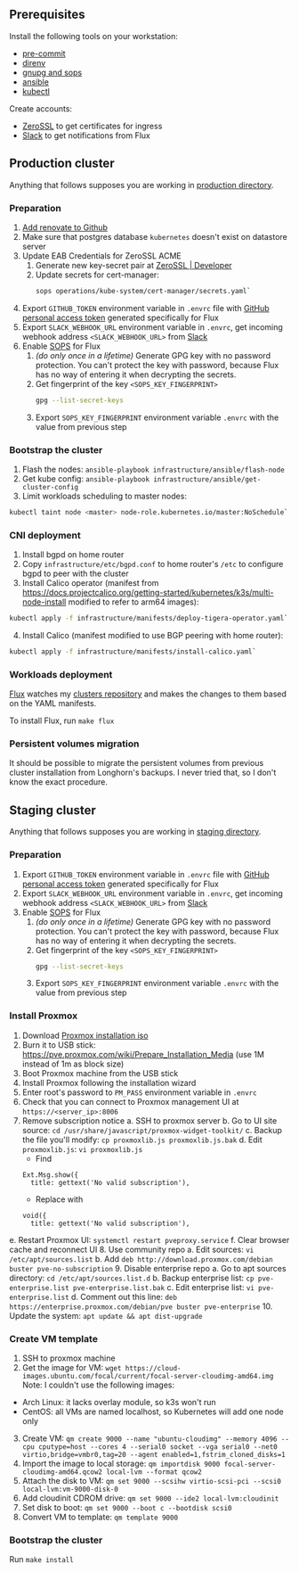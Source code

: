 ## Prerequisites

Install the following tools on your workstation:

- [pre-commit](https://pre-commit.com/#installation)
- [direnv](https://direnv.net/docs/installation.html)
- [gnupg and sops](https://fluxcd.io/docs/guides/mozilla-sops/)
- [ansible](https://docs.ansible.com/ansible/latest/installation_guide/intro_installation.html)
- [kubectl](https://kubernetes.io/docs/tasks/tools/#kubectl)

Create accounts:

- [ZeroSSL](https://app.zerossl.com/signup) to get certificates for ingress
- [Slack](https://slack.com/get-started#/createnew) to get notifications from Flux

## Production cluster

Anything that follows supposes you are working in [production directory](https://github.com/buvis-net/clusters/tree/main/production).

### Preparation

1. [Add renovate to Github](https://github.com/marketplace/renovate)
2. Make sure that postgres database `kubernetes` doesn't exist on datastore server
3. Update EAB Credentials for ZeroSSL ACME
    1. Generate new key-secret pair at [ZeroSSL | Developer](https://app.zerossl.com/developer)
    2. Update secrets for cert-manager:
        ```bash
        sops operations/kube-system/cert-manager/secrets.yaml`
        ```
4. Export `GITHUB_TOKEN` environment variable in `.envrc` file with [GitHub personal access token](https://github.com/settings/tokens) generated specifically for Flux
5. Export `SLACK_WEBHOOK_URL` environment variable in `.envrc`, get incoming webhook address `<SLACK_WEBHOOK_URL>` from [Slack](https://api.slack.com/apps)
6. Enable [SOPS](https://github.com/mozilla/sops) for Flux
    1. *(do only once in a lifetime)* Generate GPG key with no password protection. You can't protect the key with password, because Flux has no way of entering it when decrypting the secrets.
    2. Get fingerprint of the key `<SOPS_KEY_FINGERPRINT>`
        ```bash
        gpg --list-secret-keys
        ```
    3. Export `SOPS_KEY_FINGERPRINT` environment variable `.envrc` with the value from previous step

### Bootstrap the cluster

1. Flash the nodes: `ansible-playbook infrastructure/ansible/flash-node`
2. Get kube config: `ansible-playbook infrastructure/ansible/get-cluster-config`
3. Limit workloads scheduling to master nodes:
```bash
kubectl taint node <master> node-role.kubernetes.io/master:NoSchedule`
```

### CNI deployment

1. Install bgpd on home router
2. Copy `infrastructure/etc/bgpd.conf` to home router's `/etc` to configure bgpd to peer with the cluster
3. Install Calico operator (manifest from https://docs.projectcalico.org/getting-started/kubernetes/k3s/multi-node-install modified to refer to arm64 images):
```bash
kubectl apply -f infrastructure/manifests/deploy-tigera-operator.yaml`
```
4. Install Calico (manifest modified to use BGP peering with home router):
```bash
kubectl apply -f infrastructure/manifests/install-calico.yaml`
```

### Workloads deployment

[Flux](https://github.com/fluxcd/flux2) watches my [clusters repository](https://github.com/buvis-net/clusters) and makes the changes to them based on the YAML manifests.

To install Flux, run `make flux`

### Persistent volumes migration

It should be possible to migrate the persistent volumes from previous cluster installation from Longhorn's backups. I never tried that, so I don't know the exact procedure.


## Staging cluster

Anything that follows supposes you are working in [staging directory](https://github.com/buvis-net/clusters/tree/main/staging).

### Preparation

1. Export `GITHUB_TOKEN` environment variable in `.envrc` file with [GitHub personal access token](https://github.com/settings/tokens) generated specifically for Flux
2. Export `SLACK_WEBHOOK_URL` environment variable in `.envrc`, get incoming webhook address `<SLACK_WEBHOOK_URL>` from [Slack](https://api.slack.com/apps)
3. Enable [SOPS](https://github.com/mozilla/sops) for Flux
    1. *(do only once in a lifetime)* Generate GPG key with no password protection. You can't protect the key with password, because Flux has no way of entering it when decrypting the secrets.
    2. Get fingerprint of the key `<SOPS_KEY_FINGERPRINT>`
        ```bash
        gpg --list-secret-keys
        ```
    3. Export `SOPS_KEY_FINGERPRINT` environment variable `.envrc` with the value from previous step

### Install Proxmox

1. Download [Proxmox installation iso](https://www.proxmox.com/en/downloads/category/iso-images-pve)
2. Burn it to USB stick: https://pve.proxmox.com/wiki/Prepare_Installation_Media (use 1M instead of 1m as block size)
3. Boot Proxmox machine from the USB stick
4. Install Proxmox following the installation wizard
5. Enter root's password to `PM_PASS` environment variable in `.envrc`
6. Check that you can connect to Proxmox management UI at `https://<server_ip>:8006`
7. Remove subscription notice
  a. SSH to proxmox server
  b. Go to UI site source: `cd /usr/share/javascript/proxmox-widget-toolkit/`
  c. Backup the file you'll modify: `cp proxmoxlib.js proxmoxlib.js.bak`
  d. Edit `proxmoxlib.js`: `vi proxmoxlib.js`
    - Find
    ```
    Ext.Msg.show({
      title: gettext('No valid subscription'),
    ```
    - Replace with
    ```
    void({
      title: gettext('No valid subscription'),
    ```
  e. Restart Proxmox UI: `systemctl restart pveproxy.service`
  f. Clear browser cache and reconnect UI
8. Use community repo
  a. Edit sources: `vi /etc/apt/sources.list`
  b. Add `deb http://download.proxmox.com/debian buster pve-no-subscription`
9. Disable enterprise repo
  a. Go to apt sources directory: `cd /etc/apt/sources.list.d`
  b. Backup enterprise list: `cp pve-enterprise.list pve-enterprise.list.bak`
  c. Edit enterprise list: `vi pve-enterprise.list`
  d. Comment out this line: `deb https://enterprise.proxmox.com/debian/pve buster pve-enterprise`
10. Update the system: `apt update && apt dist-upgrade`

### Create VM template

1. SSH to proxmox machine
2. Get the image for VM: `wget https://cloud-images.ubuntu.com/focal/current/focal-server-cloudimg-amd64.img`
  Note: I couldn't use the following images:
  - Arch Linux: it lacks overlay module, so k3s won't run
  - CentOS: all VMs are named localhost, so Kubernetes will add one node only
3. Create VM: `qm create 9000 --name "ubuntu-cloudimg" --memory 4096 --cpu cputype=host --cores 4 --serial0 socket --vga serial0 --net0 virtio,bridge=vmbr0,tag=20 --agent enabled=1,fstrim_cloned_disks=1`
4. Import the image to local storage: `qm importdisk 9000 focal-server-cloudimg-amd64.qcow2 local-lvm --format qcow2`
5. Attach the disk to VM: `qm set 9000 --scsihw virtio-scsi-pci --scsi0 local-lvm:vm-9000-disk-0`
6. Add cloudinit CDROM drive: `qm set 9000 --ide2 local-lvm:cloudinit`
7. Set disk to boot: `qm set 9000 --boot c --bootdisk scsi0`
9. Convert VM to template: `qm template 9000`

### Bootstrap the cluster

Run `make install`
